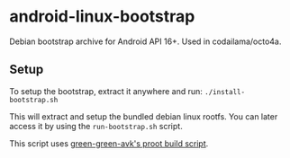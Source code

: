 # android-linux-bootstrap

Debian bootstrap archive for Android API 16+. Used in codailama/octo4a.

## Setup

To setup the bootstrap, extract it anywhere  and run:
`./install-bootstrap.sh`

This will extract and setup the bundled debian linux rootfs. You can later access it by using the `run-bootstrap.sh` script.

This script uses [green-green-avk's proot build script](https://github.com/green-green-avk/build-proot-android).